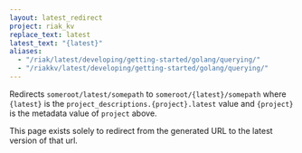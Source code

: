 ```yaml
---
layout: latest_redirect
project: riak_kv
replace_text: latest
latest_text: "{latest}"
aliases:
  - "/riak/latest/developing/getting-started/golang/querying/"
  - "/riakkv/latest/developing/getting-started/golang/querying/"
---
```


Redirects `someroot/latest/somepath` to `someroot/{latest}/somepath` 
where `{latest}` is the `project_descriptions.{project}.latest` value
and `{project}` is the metadata value of `project` above.

This page exists solely to redirect from the generated URL to the latest version of
that url.


